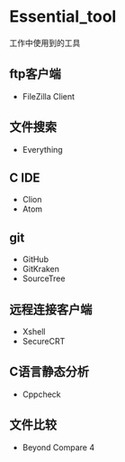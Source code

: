 # Essential_tool
工作中使用到的工具

## ftp客户端 ##
- FileZilla Client


## 文件搜索 ##
- Everything 


## C IDE ##
- Clion
- Atom  

## git ##
- GitHub
- GitKraken
- SourceTree

## 远程连接客户端 ##
- Xshell
- SecureCRT 

## C语言静态分析 ##
- Cppcheck

## 文件比较 ##
- Beyond Compare 4
